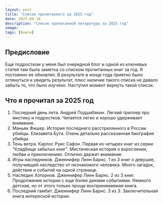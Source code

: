 ```yaml
---
layout: post
title: "Список прочитанного за 2025 год"
date: 2025-09-18
description: "Список прочитанной литературы за 2025 год"
image:
tags: [Книги]
---
```

## Предисловие
Еще подростком у меня был очередной блог и одной из ключевых статей там была заметка со списком прочитанных книг за год. Я постоянно ее обновлял. В результате в конце года приятно было оглянуться и увидеть результат, плюс наличие такого списка не давало забыть то, что было изучено. Наступил момент вернуть такой список.

## Что я прочитал за 2025 год

1. Последний день лета. Андрей Подшибякин. Легкий триллер про мистику и подростков. Читается легко и хорошо удерживает внимание.
2. Маньяк Фишер. История последнего расстрелянного в России убийцы. Елизавета Бута. Очень детально рассказанная биография убийцы
3. Тень ветра. Карлос Руис Сафон. Первая из четырех книг из серии "Кладбище забытых книг". Мистическая история о взрослении, любви и приключениях. Отлично держит внимание.
4. Игры наследников. Дженнифер Линн Барнс. 1 из 3 книг о девушке, получивщей наследство от незнакомого человека. Много загадок, действия и событий на одной странице.
5. Наследие Хоторнов. Дженнифер Линн Барнс. 2 из 3 книг. Продолжение истории с еще более дикими событиями. Немного детская, но от этого только проще воспринимаемая книга.
6. Последний гамбит. Дженнифер Линн Барнс. 3 из 3. Заключительная книга интересной истории.

